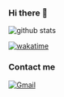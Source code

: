 ### Hi there 👋 

<picture decoding="async" loading="lazy">
  <source media="(prefers-color-scheme: light)" srcset="https://pixel-profile.vercel.app/api/github-stats?username=WoodHolz&screen_effect=false&background=linear-gradient(to%20bottom%20right%2C%20%2374dcc4%2C%20%234597e9)">
  <source media="(prefers-color-scheme: dark)" srcset="https://pixel-profile.vercel.app/api/github-stats?username=WoodHolz&screen_effect=true&background=linear-gradient(to%20bottom%20right%2C%20%235580eb%2C%20%232aeeff)">
  <img alt="github stats" src="https://pixel-profile.vercel.app/api/github-stats?username=WoodHolz&screen_effect=false&background=linear-gradient(to%20bottom%20right%2C%20%2374dcc4%2C%20%234597e9)">
</picture>

[![wakatime](https://wakatime.com/badge/user/e6f3d393-63ef-4414-8566-c4cc9b1c437e.svg?style=for-the-badge)](https://wakatime.com/@e6f3d393-63ef-4414-8566-c4cc9b1c437e)

### Contact me

[![Gmail](https://img.shields.io/badge/Gmail-zhenhong030213@gmail.com-EA4335?style=flat-square&logo=Gmail&logoColor=ffffff)](https://mail.google.com/mail/)
